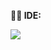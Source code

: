<strong>👩‍💻 IDE:</strong>

<image src= "https://img.shields.io/badge/Eclipse-2C2255?style=for-the-badge&logo=eclipse&logoColor=white">
